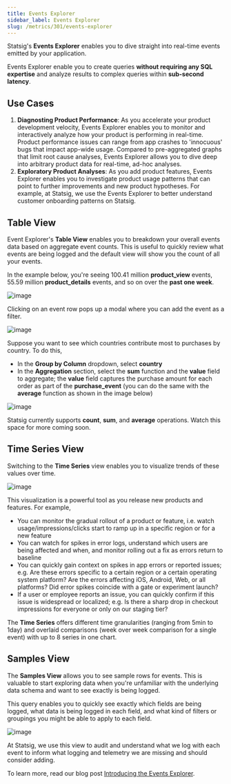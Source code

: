 ```yaml
---
title: Events Explorer
sidebar_label: Events Explorer
slug: /metrics/301/events-explorer
---
```


Statsig's **Events Explorer** enables you to dive straight into real-time events emitted by your application. 

Events Explorer enable you to create queries **without requiring any SQL expertise** and analyze results to complex queries within **sub-second latency**.

## Use Cases
1. **Diagnosting Product Performance**: As you accelerate your product development velocity, Events Explorer enables you to monitor and interactively analyze how your product is performing in real-time. Product performance issues can range from app crashes to 'innocuous' bugs that impact app-wide usage. Compared to pre-aggregated graphs that limit root cause analyses, Events Explorer allows you to dive deep into arbitrary product data for real-time, ad-hoc analyses.
2. **Exploratory Product Analyses**: As you add product features, Events Explorer enables you to investigate product usage patterns that can point to further improvements and new product hypotheses. For example, at Statsig, we use the Events Explorer to better understand customer onboarding patterns on Statsig.

## Table View
Event Explorer's **Table View** enables you to breakdown your overall events data based on aggregate event counts. This is useful to quickly review what events are being logged and the default view will show you the count of all your events. 

In the example below, you're seeing 100.41 million **product_view** events, 55.59 million **product_details** events, and so on over the **past one week**.

![image](https://user-images.githubusercontent.com/1315028/182466662-c9d0eb0a-184c-4052-b270-483b3edc56cb.png)


Clicking on an event row pops up a modal where you can add the event as a filter. 

![image](https://user-images.githubusercontent.com/1315028/182466471-dfc3c077-760f-4d6f-b2d8-9e1747f53db4.png)


Suppose you want to see which countries contribute most to purchases by country. To do this,
 - In the **Group by Column** dropdown, select **country** 
 - In the **Aggregation** section, select the **sum** function and the **value** field to aggregate; the **value** field captures the purchase amount for each order as part of the **purchase_event** (you can do the same with the **average** function as shown in the image below) 

![image](https://user-images.githubusercontent.com/1315028/182466923-a233ce3a-c0ee-4cea-9118-78c54f823b44.png)

Statsig currently supports **count**, **sum**, and **average** operations. Watch this space for more coming soon. 


## Time Series View
Switching to the **Time Series** view enables you to visualize trends of these values over time.  

![image](https://user-images.githubusercontent.com/1315028/182466764-8b7473e3-6dbe-4363-b46b-d86bd0f51b44.png)

This visualization is a powerful tool as you release new products and features. For example,
- You can monitor the gradual rollout of a product or feature, i.e. watch usage/impressions/clicks start to ramp up in a specific region or for a new feature
- You can watch for spikes in error logs, understand which users are being affected and when, and monitor rolling out a fix as errors return to baseline
- You can quickly gain context on spikes in app errors or reported issues; e.g. Are these errors specific to a certain region or a certain operating system platform? Are the errors affecting iOS, Android, Web, or all platforms? Did error spikes coincide with a gate or experiment launch?
- If a user or employee reports an issue, you can quickly confirm if this issue is widespread or localized; e.g. Is there a sharp drop in checkout impressions for everyone or only on our staging tier?

The **Time Series** offers different time granularities (ranging from 5min to 1day) and overlaid comparisons (week over week comparison for a single event) with up to 8 series in one chart.

## Samples View
The **Samples View** allows you to see sample rows for events. This is valuable to start exploring data when you're unfamiliar with the underlying data schema and want to see exactly is being logged. 

This query enables you to quickly see exactly which fields are being logged, what data is being logged in each field, and what kind of filters or groupings you might be able to apply to each field.

![image](https://user-images.githubusercontent.com/1315028/182467327-bb33f8f9-c334-4262-b841-04ccc8eb39d6.png)

At Statsig, we use this view to audit and understand what we log with each event to inform what logging and telemetry we are missing and should consider adding.


To learn more, read our blog post [Introducing the Events Explorer](https://blog.statsig.com/introducing-the-events-explorer-75c1044d2465).
